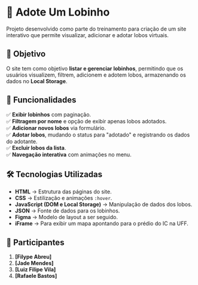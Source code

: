# 🐺 Adote Um Lobinho  

Projeto desenvolvido como parte do treinamento para criação de um site interativo que permite visualizar, adicionar e adotar lobos virtuais.  

## 📌 Objetivo  
O site tem como objetivo **listar e gerenciar lobinhos**, permitindo que os usuários visualizem, filtrem, adicionem e adotem lobos, armazenando os dados no **Local Storage**.

## 🚀 Funcionalidades  
✅ **Exibir lobinhos** com paginação.  
✅ **Filtragem por nome** e opção de exibir apenas lobos adotados.  
✅ **Adicionar novos lobos** via formulário.  
✅ **Adotar lobos**, mudando o status para "adotado" e registrando os dados do adotante.  
✅ **Excluir lobos da lista**.  
✅ **Navegação interativa** com animações no menu.  

## 🛠️ Tecnologias Utilizadas  
- **HTML** → Estrutura das páginas do site.  
- **CSS** → Estilização e animações `:hover`.  
- **JavaScript (DOM e Local Storage)** → Manipulação de dados dos lobos.  
- **JSON** → Fonte de dados para os lobinhos.  
- **Figma** → Modelo de layout a ser seguido.  
- **iFrame** → Para exibir um mapa apontando para o prédio do IC na UFF.

## 👥 Participantes  
1. **[Filype Abreu]**  
2. **[Jade Mendes]**  
3. **[Luiz Filipe Vila]**  
4. **[Rafaele Bastos]**
